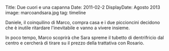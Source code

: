 Title: Due cuori e una capanna
Date: 2011-02-2
DisplayDate: Agosto 2013
image: marcoandsara.jpg
tag: timeline

Daniele, il coinquilino di Marco, compra casa e i due piccioncini
decidono che è inutile ritardare l'inevitabile e vanno a vivere
insieme.

In poco tempo, Marco scoprirà che Sara spreme il tubetto di
dentrifricio dal centro e cercherà di tirare su il prezzo della
trattativa con Rosario.
